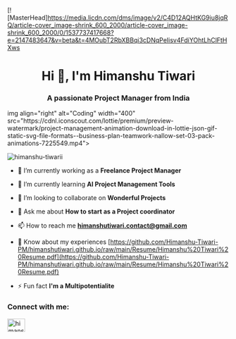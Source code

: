 [![MasterHead]https://media.licdn.com/dms/image/v2/C4D12AQHtKG9iu8jqRQ/article-cover_image-shrink_600_2000/article-cover_image-shrink_600_2000/0/1537737417668?e=2147483647&v=beta&t=4MOubT2RbXBBqi3cDNqPeIisv4FdiYOhtLhClFtHXws
<h1 align="center">Hi 👋, I'm Himanshu Tiwari</h1>
<h3 align="center">A passionate Project Manager from India</h3>
img align="right" alt="Coding" width="400" src="https://cdnl.iconscout.com/lottie/premium/preview-watermark/project-management-animation-download-in-lottie-json-gif-static-svg-file-formats--business-plan-teamwork-nallow-set-03-pack-animations-7225549.mp4">

<p align="left"> <img src="https://komarev.com/ghpvc/?username=himanshu-tiwarii&label=Profile%20views&color=0e75b6&style=flat" alt="himanshu-tiwarii" /> </p>

- 🔭 I’m currently working as a **Freelance Project Manager**

- 🌱 I’m currently learning **AI Project Management Tools**

- 👯 I’m looking to collaborate on **Wonderful Projects**

- 💬 Ask me about **How to start as a Project coordinator**

- 📫 How to reach me **himanshutiwari.contact@gmail.com**

- 📄 Know about my experiences [https://github.com/Himanshu-Tiwari-PM/himanshutiwari.github.io/raw/main/Resume/Himanshu%20Tiwari%20Resume.pdf](https://github.com/Himanshu-Tiwari-PM/himanshutiwari.github.io/raw/main/Resume/Himanshu%20Tiwari%20Resume.pdf)

- ⚡ Fun fact **I'm a Multipotentialite**

<h3 align="left">Connect with me:</h3>
<p align="left">
<a href="https://linkedin.com/in/himanshutiwari1" target="blank"><img align="center" src="https://raw.githubusercontent.com/rahuldkjain/github-profile-readme-generator/master/src/images/icons/Social/linked-in-alt.svg" alt="himanshutiwari1" height="30" width="40" /></a>
</p>
